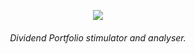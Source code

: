 
<p align="center">

<img src="https://user-images.githubusercontent.com/24829816/82093718-b2007e80-970c-11ea-95e3-eaede875f49e.png">

<h6 align="center"> 
  Dividend Portfolio stimulator and analyser.
</h6>
</p>
